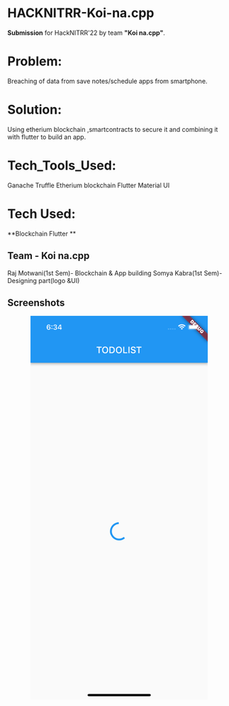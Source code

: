 # HACKNITRR-Koi-na.cpp
**Submission** for HackNITRR'22 by team **"Koi na.cpp"**.

# Problem: 
Breaching of data from save notes/schedule apps from smartphone.

# Solution:
Using etherium blockchain ,smartcontracts to secure it and combining it with flutter to build an app.



# Tech_Tools_Used:

Ganache
Truffle
Etherium blockchain
Flutter
Material UI


# Tech Used:

**Blockchain
Flutter
**


## Team - Koi na.cpp

Raj Motwani(1st Sem)- Blockchain & App building
Somya Kabra(1st Sem)- Designing part(logo &UI)
## Screenshots
<p align="center">
    <img src="./src/abis/ss1.png" alt="Logo" width="400">
  </a>

